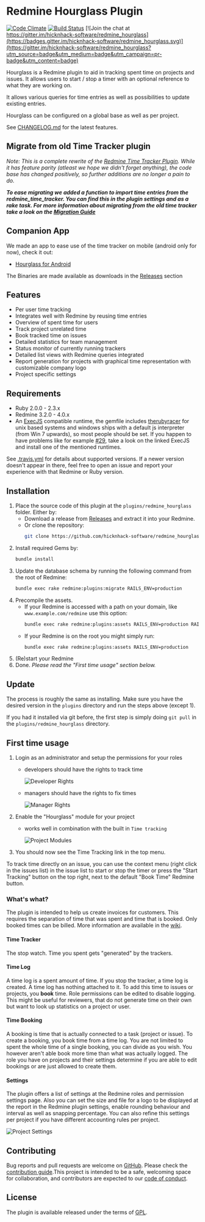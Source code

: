 # Redmine Hourglass Plugin
[![Code Climate](https://codeclimate.com/github/hicknhack-software/redmine_hourglass.png)](https://codeclimate.com/github/hicknhack-software/redmine_hourglass)
[![Build Status](https://travis-ci.org/hicknhack-software/redmine_hourglass.png)](https://travis-ci.org/hicknhack-software/redmine_hourglass)
[![Join the chat at https://gitter.im/hicknhack-software/redmine_hourglass](https://badges.gitter.im/hicknhack-software/redmine_hourglass.svg)](https://gitter.im/hicknhack-software/redmine_hourglass?utm_source=badge&utm_medium=badge&utm_campaign=pr-badge&utm_content=badge)
 
Hourglass is a Redmine plugin to aid in tracking spent time on projects and issues. It allows users to start / stop a timer with an optional reference to what they are working on.
  
It allows various queries for time entries as well as possibilities to update existing entries.
  
Hourglass can be configured on a global base as well as per project.

See [CHANGELOG.md](CHANGELOG.md) for the latest features.


## Migrate from old Time Tracker plugin

_Note: This is a complete rewrite of the [Redmine Time Tracker Plugin](https://github.com/hicknhack-software/redmine_time_tracker). While it has feature parity (atleast we hope we didn't forget anything), the code base has changed positively, so further additions are no longer a pain to do._

___To ease migrating we added a function to import time entries from the redmine_time_tracker. You can find this in the plugin settings and as a rake task. For more information about migrating from the old time tracker take a look on the [Migration Guide](https://github.com/hicknhack-software/redmine_hourglass/wiki/Migration-Guide)___


## Companion App

We made an app to ease use of the time tracker on mobile (android only for now), check it out:

- [Hourglass for Android](https://play.google.com/store/apps/details?id=hnh.software.hourglass)

The Binaries are made available as downloads in the [Releases](https://github.com/hicknhack-software/redmine_hourglass/releases) section


## Features

- Per user time tracking
- Integrates well with Redmine by reusing time entries
- Overview of spent time for users
- Track project unrelated time
- Book tracked time on issues
- Detailed statistics for team management
- Status monitor of currently running trackers
- Detailed list views with Redmine queries integrated
- Report generation for projects with graphical time representation with customizable company logo
- Project specific settings


## Requirements

* Ruby 2.0.0 - 2.3.x
* Redmine 3.2.0 - 4.0.x
* An [ExecJS](https://github.com/sstephenson/execjs) compatible runtime, the gemfile includes [therubyracer](https://github.com/cowboyd/therubyracer) for unix based systems and windows ships with a default js interpreter (from Win 7 upwards), so most people should be set. If you happen to have problems like for example [#29](https://github.com/hicknhack-software/redmine_hourglass/issues/29), take a look on the linked ExecJS and install one of the mentioned runtimes.

See [.travis.yml](.travis.yml) for details about supported versions.
If a newer version doesn't appear in there, feel free to open an issue and report your experience with that Redmine or Ruby version.


## Installation

1. Place the source code of this plugin at the `plugins/redmine_hourglass` folder. 
   Either by:
    - Download a release from [Releases](https://github.com/hicknhack-software/redmine_hourglass/releases) and extract it into your Redmine.
    - Or clone the repository:
        ```bash
        git clone https://github.com/hicknhack-software/redmine_hourglass.git plugins/redmine_hourglass
        ```  
1. Install required Gems by:
    ```bash
    bundle install
    ```
1. Update the database schema by running the following command from the root of Redmine:
    ```bash
    bundle exec rake redmine:plugins:migrate RAILS_ENV=production
    ```
1. Precompile the assets.
    - If your Redmine is accessed with a path on your domain, like `www.example.com/redmine` use this option:
        ```bash
        bundle exec rake redmine:plugins:assets RAILS_ENV=production RAILS_RELATIVE_URL_ROOT=/redmine
        ```
    - If your Redmine is on the root you might simply run:
        ```bash
        bundle exec rake redmine:plugins:assets RAILS_ENV=production
        ```
1. (Re)start your Redmine
1. Done. *Please read the "First time usage" section below.*


## Update

The process is roughly the same as installing. Make sure you have the desired version in the `plugins` directory and run the steps above (except 1).

If you had it installed via git before, the first step is simply doing `git pull` in the `plugins/redmine_hourglass` directory.


## First time usage

1. Login as an administrator and setup the permissions for your roles
    - developers should have the rights to track time
    
      ![Developer Rights](doc/images/DeveloperRights.png)
      
    - managers should have the rights to fix times
    
      ![Manager Rights](doc/images/ManagerRights.png)
    
1. Enable the "Hourglass" module for your project
    - works well in combination with the built in `Time tracking`
     
      ![Project Modules](doc/images/ProjectModules.png)
      
1. You should now see the Time Tracking link in the top menu.
                    
To track time directly on an issue, you can use the context menu (right click in the issues list) in
the issue list to start or stop the timer or press the "Start Tracking" button on the top right, next to the default "Book Time" Redmine button.


### What's what?

The plugin is intended to help us create invoices for customers. This requires the separation of time that was spent and time that is booked. Only booked times can be billed.
More information are available in the [wiki](http://github.com/hicknhack-software/redmine_hourglass/wiki).

#### Time Tracker

The stop watch. Time you spent gets "generated" by the trackers.

#### Time Log

A time log is a spent amount of time. If you stop the tracker, a time log is created. A time log has nothing attached to it. To add this time to issues or projects, you **book** time.
Role permissions can be edited to disable logging. This might be useful for reviewers, that do not generate time on their own but want to look up statistics on a project or user.

#### Time Booking

A booking is time that is actually connected to a task (project or issue). To create a booking, you book time from a time log. You are not limited to spent the whole time of a single booking, you can divide as you wish. You however aren't able book more time than what was actually logged. The role you have on projects and their settings determine if you are able to edit bookings or are just allowed to create them.

#### Settings

The plugin offers a list of settings at the Redmine roles and permission settings page. Also you can set the size and file for a logo to be displayed at the report in the Redmine plugin settings, enable rounding behaviour and interval as well as snapping percentage. You can also refine this settings per project if you have different accounting rules per project.

![Project Settings](doc/images/ProjectSettings.png)


## Contributing

Bug reports and pull requests are welcome on [GitHub](https://github.com/hicknhack-software/redmine_hourglass). Please check the [contribution guide](CONTRIBUTING.md).This project is intended to be a safe, welcoming space for collaboration, and contributors are expected to our [code of conduct](CODE_OF_CONDUCT.md).


## License

The plugin is available released under the terms of [GPL](https://www.gnu.org/licenses/gpl).
